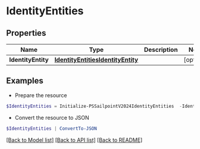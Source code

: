 # IdentityEntities
## Properties

Name | Type | Description | Notes
------------ | ------------- | ------------- | -------------
**IdentityEntity** | [**IdentityEntitiesIdentityEntity**](IdentityEntitiesIdentityEntity.md) |  | [optional] 

## Examples

- Prepare the resource
```powershell
$IdentityEntities = Initialize-PSSailpointV2024IdentityEntities  -IdentityEntity null
```

- Convert the resource to JSON
```powershell
$IdentityEntities | ConvertTo-JSON
```

[[Back to Model list]](../README.md#documentation-for-models) [[Back to API list]](../README.md#documentation-for-api-endpoints) [[Back to README]](../README.md)

